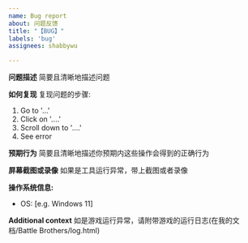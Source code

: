 ```yaml
---
name: Bug report
about: 问题反馈
title: "【BUG】"
labels: 'bug'
assignees: shabbywu

---
```


**问题描述**
简要且清晰地描述问题

**如何复现**
复现问题的步骤:
1. Go to '...'
2. Click on '....'
3. Scroll down to '....'
4. See error

**预期行为**
简要且清晰地描述你预期内这些操作会得到的正确行为

**屏幕截图或录像**
如果是工具运行异常，带上截图或者录像

**操作系统信息:**
 - OS: [e.g. Windows 11]

**Additional context**
如是游戏运行异常，请附带游戏的运行日志(在我的文档/Battle Brothers/log.html)

